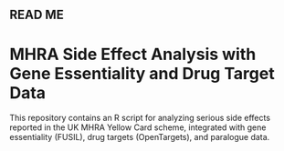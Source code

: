 ## READ ME

# MHRA Side Effect Analysis with Gene Essentiality and Drug Target Data

This repository contains an R script for analyzing serious side effects reported in the UK MHRA Yellow Card scheme, integrated with gene essentiality (FUSIL), drug targets (OpenTargets), and paralogue data.